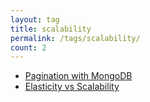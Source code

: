 ```yaml
---
layout: tag
title: scalability
permalink: /tags/scalability/
count: 2
---
```


- [Pagination with MongoDB](https://ansari.io/hack/pagination-with-mongodb/)
- [Elasticity vs Scalability](http://www.lukehackett.com/posts/elasticity-vs-scalability)
